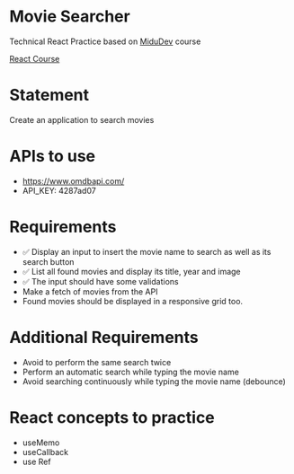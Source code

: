 # Movie Searcher

Technical React Practice based on [MiduDev](https://midu.dev
) course

[React Course](https://www.youtube.com/playlist?list=PLUofhDIg_38q4D0xNWp7FEHOTcZhjWJ29)

# Statement
Create an application to search movies

# APIs to use
- https://www.omdbapi.com/
- API_KEY: 4287ad07

# Requirements
- ✅ Display an input to insert the movie name to search as well as its search button
- ✅ List all found movies and display its title, year and image
- ✅ The input should have some validations
- Make a fetch of movies from the API
- Found movies should be displayed in a responsive grid too.

# Additional Requirements
- Avoid to perform the same search twice
- Perform an automatic search while typing the movie name
- Avoid searching continuously while typing the movie name (debounce)

# React concepts to practice
- useMemo
- useCallback
- use Ref
